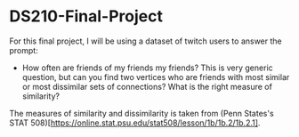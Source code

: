 # DS210-Final-Project

For this final project, I will be using a dataset of twitch users to answer the prompt:
- How often are friends of my friends my friends? This is very generic question, but can you find two vertices who are friends with most similar or most dissimilar sets of connections? What is the right measure of similarity?

The measures of similarity and dissimilarity is taken from (Penn States's STAT 508)[https://online.stat.psu.edu/stat508/lesson/1b/1b.2/1b.2.1].
